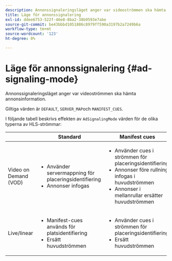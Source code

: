 ```yaml
---
description: Annonssignaleringsläget anger var videoströmmen ska hämta annonsinformation.
title: Läge för annonssignalering
exl-id: ddee6753-522f-46e8-8ba2-38b9593e7abe
source-git-commit: be43bbbd1051886c8979ff590a3197b2a7249b6a
workflow-type: tm+mt
source-wordcount: '123'
ht-degree: 0%

---
```


# Läge för annonssignalering {#ad-signaling-mode}

Annonssignaleringsläget anger var videoströmmen ska hämta annonsinformation.

Giltiga värden är `DEFAULT`, `SERVER_MAP`och `MANIFEST_CUES`.

I följande tabell beskrivs effekten av `AdSignalingMode` värden för de olika typerna av HLS-strömmar:

<table frame="all" colsep="1" rowsep="1" id="table_AdSignalingMode"> 
 <thead> 
  <tr rowsep="1"> 
   <th colname="1" class="entry"> </th> 
   <th colname="2" class="entry"> <b>Standard </b></th> 
   <th colname="3" class="entry"><b> Manifest cues</b> </th> 
   <th colname="4" class="entry"> <b>Ad server map </b></th> 
  </tr> 
 </thead>
 <tbody> 
  <tr rowsep="1"> 
   <td colname="1"> Video on Demand (VOD) </td> 
   <td colname="2"> 
    <ul id="ul_E79DA79107364D0D8B46A1859CA75B5C"> 
     <li id="li_B259ED87743F463095071F58DC840E39"> Använder servermappning för placeringsidentifiering </li> 
     <li id="li_8957E4151466467BA6C954E5010E34EA"> Annonser infogas </li> 
    </ul> </td> 
   <td colname="3"> 
    <ul id="ul_D462C76717D94DE09915BDF6E9B3FB68"> 
     <li id="li_FB46108F4AD9457D99D2618ABEF7DBD1"> Använder cues i strömmen för placeringsidentifiering </li> 
     <li id="li_C3F7FBB98F524CEF97D17318C292E9EA"> Annonser före rullning infogas i huvudströmmen </li> 
     <li id="li_A56E1545F84840DFA6D065DA60E98C31"> Annonser i mellanrullar ersätter huvudströmmen </li> 
    </ul> </td> 
   <td colname="4"> 
    <ul id="ul_F10192B1B6F745CBB0D4C1A6D52A57B4"> 
     <li id="li_2ADACF71FA5F4A08A00A3399F5593420"> Använder servermappning för placeringsidentifiering </li> 
     <li id="li_1201085B9C554A4BBD471E7EB2E363AC"> Annonser infogas </li> 
    </ul> </td> 
  </tr> 
  <tr rowsep="0"> 
   <td colname="1"> Live/linear </td> 
   <td colname="2"> 
    <ul id="ul_82AAC9EE056F49E999F809536A96C2F8"> 
     <li id="li_73BAD2BAA95F4592808B77F8DA436237"> Manifest-cues används för platsidentifiering </li> 
     <li id="li_A97B6F61078D4149A984B2412021E103"> Ersätt huvudströmmen </li> 
    </ul> </td> 
   <td colname="3"> 
    <ul id="ul_CAED2D4F46334D76AE025482881BF843"> 
     <li id="li_A8023845A037482DBFDEF7EF247FECFD"> Använder cues i strömmen för placeringsidentifiering </li> 
     <li id="li_62A3CDAD249344EB89043B2AE0F4D7FF"> Ersätt huvudströmmen </li> 
    </ul> </td> 
   <td colname="4"> Stöds inte </td> 
  </tr> 
 </tbody> 
</table>
